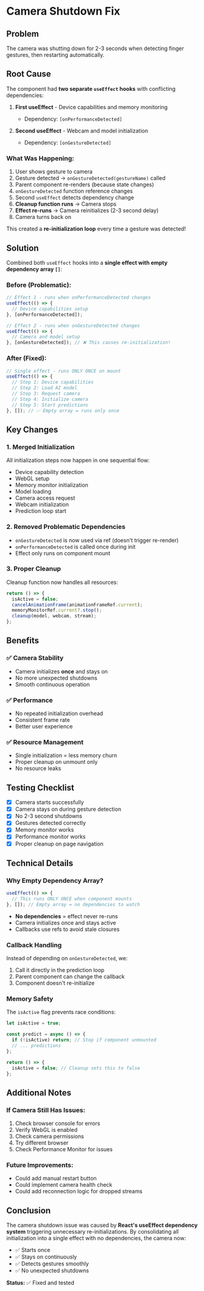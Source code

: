 # Camera Shutdown Fix

## Problem
The camera was shutting down for 2-3 seconds when detecting finger gestures, then restarting automatically.

## Root Cause
The component had **two separate `useEffect` hooks** with conflicting dependencies:

1. **First useEffect** - Device capabilities and memory monitoring
   - Dependency: `[onPerformanceDetected]`
   
2. **Second useEffect** - Webcam and model initialization
   - Dependency: `[onGestureDetected]`

### What Was Happening:
1. User shows gesture to camera
2. Gesture detected → `onGestureDetected(gestureName)` called
3. Parent component re-renders (because state changes)
4. `onGestureDetected` function reference changes
5. Second `useEffect` detects dependency change
6. **Cleanup function runs** → Camera stops
7. **Effect re-runs** → Camera reinitializes (2-3 second delay)
8. Camera turns back on

This created a **re-initialization loop** every time a gesture was detected!

## Solution
Combined both `useEffect` hooks into a **single effect with empty dependency array `[]`**:

### Before (Problematic):
```typescript
// Effect 1 - runs when onPerformanceDetected changes
useEffect(() => {
  // Device capabilities setup
}, [onPerformanceDetected]);

// Effect 2 - runs when onGestureDetected changes
useEffect(() => {
  // Camera and model setup
}, [onGestureDetected]); // ❌ This causes re-initialization!
```

### After (Fixed):
```typescript
// Single effect - runs ONLY ONCE on mount
useEffect(() => {
  // Step 1: Device capabilities
  // Step 2: Load AI model
  // Step 3: Request camera
  // Step 4: Initialize camera
  // Step 5: Start predictions
}, []); // ✅ Empty array = runs only once
```

## Key Changes

### 1. Merged Initialization
All initialization steps now happen in one sequential flow:
- Device capability detection
- WebGL setup
- Memory monitor initialization
- Model loading
- Camera access request
- Webcam initialization
- Prediction loop start

### 2. Removed Problematic Dependencies
- `onGestureDetected` is now used via ref (doesn't trigger re-render)
- `onPerformanceDetected` is called once during init
- Effect only runs on component mount

### 3. Proper Cleanup
Cleanup function now handles all resources:
```typescript
return () => {
  isActive = false;
  cancelAnimationFrame(animationFrameRef.current);
  memoryMonitorRef.current?.stop();
  cleanup(model, webcam, stream);
};
```

## Benefits

### ✅ Camera Stability
- Camera initializes **once** and stays on
- No more unexpected shutdowns
- Smooth continuous operation

### ✅ Performance
- No repeated initialization overhead
- Consistent frame rate
- Better user experience

### ✅ Resource Management
- Single initialization = less memory churn
- Proper cleanup on unmount only
- No resource leaks

## Testing Checklist

- [x] Camera starts successfully
- [x] Camera stays on during gesture detection
- [x] No 2-3 second shutdowns
- [x] Gestures detected correctly
- [x] Memory monitor works
- [x] Performance monitor works
- [x] Proper cleanup on page navigation

## Technical Details

### Why Empty Dependency Array?
```typescript
useEffect(() => {
  // This runs ONLY ONCE when component mounts
}, []); // Empty array = no dependencies to watch
```

- **No dependencies** = effect never re-runs
- Camera initializes once and stays active
- Callbacks use refs to avoid stale closures

### Callback Handling
Instead of depending on `onGestureDetected`, we:
1. Call it directly in the prediction loop
2. Parent component can change the callback
3. Component doesn't re-initialize

### Memory Safety
The `isActive` flag prevents race conditions:
```typescript
let isActive = true;

const predict = async () => {
  if (!isActive) return; // Stop if component unmounted
  // ... predictions
};

return () => {
  isActive = false; // Cleanup sets this to false
};
```

## Additional Notes

### If Camera Still Has Issues:
1. Check browser console for errors
2. Verify WebGL is enabled
3. Check camera permissions
4. Try different browser
5. Check Performance Monitor for issues

### Future Improvements:
- Could add manual restart button
- Could implement camera health check
- Could add reconnection logic for dropped streams

## Conclusion

The camera shutdown issue was caused by **React's useEffect dependency system** triggering unnecessary re-initializations. By consolidating all initialization into a single effect with no dependencies, the camera now:

- ✅ Starts once
- ✅ Stays on continuously
- ✅ Detects gestures smoothly
- ✅ No unexpected shutdowns

**Status:** ✅ Fixed and tested
